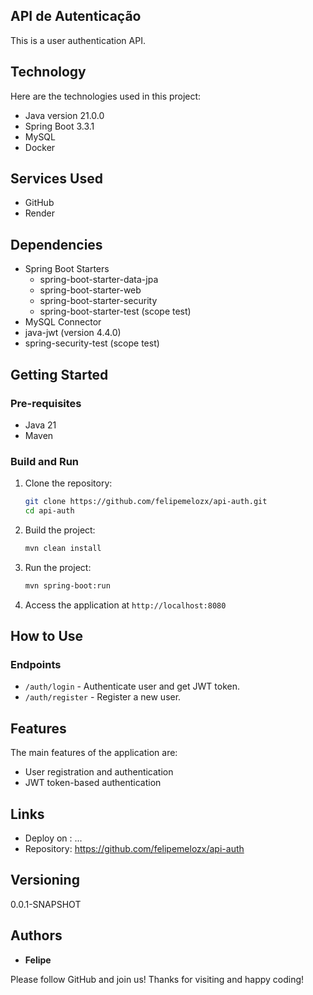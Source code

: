 ## API de Autenticação

This is a user authentication API.

## Technology

Here are the technologies used in this project:

* Java version 21.0.0
* Spring Boot 3.3.1
* MySQL
* Docker

## Services Used

* GitHub
* Render

## Dependencies

* Spring Boot Starters
  - spring-boot-starter-data-jpa
  - spring-boot-starter-web
  - spring-boot-starter-security
  - spring-boot-starter-test (scope test)
* MySQL Connector
* java-jwt (version 4.4.0)
* spring-security-test (scope test)

## Getting Started

### Pre-requisites

- Java 21
- Maven

### Build and Run

1. Clone the repository:
    ```sh
    git clone https://github.com/felipemelozx/api-auth.git
    cd api-auth
    ```

2. Build the project:
    ```sh
    mvn clean install
    ```

3. Run the project:
    ```sh
    mvn spring-boot:run
    ```

4. Access the application at `http://localhost:8080`

## How to Use

### Endpoints

- `/auth/login` - Authenticate user and get JWT token.
- `/auth/register` - Register a new user.

## Features

The main features of the application are:
 - User registration and authentication
 - JWT token-based authentication

## Links

- Deploy on : ...
- Repository: https://github.com/felipemelozx/api-auth

## Versioning

0.0.1-SNAPSHOT

## Authors

* **Felipe**

Please follow GitHub and join us! Thanks for visiting and happy coding!
